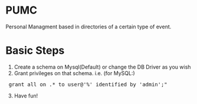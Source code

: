 PUMC
====
Personal Managment based in directories of a certain type of event.

Basic Steps
====
1. Create a schema on Mysql(Default) or change the DB Driver as you wish
2. Grant privileges on that schema. 
  i.e. (for MySQL:) <br/>
  <pre> grant all on <your_schema>.* to user@'%' identified by 'admin';"</pre>
3. Have fun!